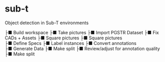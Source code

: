 # sub-t
Object detection in Sub-T environments 

 
├■ Build workspace              ├■ Take pictures            ├■ Import PGSTR Dataset
├■ Fix CADs + Assets            ├■ Square pictures          ├■ Square pictures  
├■ Define Specs                 ├■ Label instances          ├■ Convert annotations  
├■ Generate Data                ├■ Make split               ├■ Review/adjust for annotation quality  
                                                            ├■ Make split     

